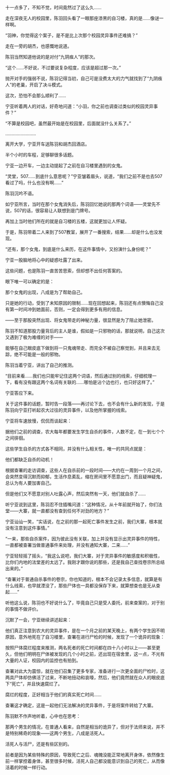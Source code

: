 十一点多了，不知不觉，时间竟然过了这么久……

走在深夜无人的校园里，陈羽回头看了一眼那座漆黑的自习楼，真的是……像谜一样啊。

“羽神，你觉得这个案子，是不是比上次那个校园灵异事件还难搞？”

走在一旁的胡杰，也感慨地说道。

陈羽当然知道他说的是对付“九阴痋人”的那次。

“这个……不好说，不过要说复杂程度，应该是超过那一次。”

抛开对手的强弱不说，陈羽记得当初，自己可是没费太大的力气就找到了“九阴痋人”的老巢，开启了决斗模式。

这次，恐怕不会那么顺利了……

宁亚听着两人的对话，好奇地问道：“小羽，你之前也调查过类似的校园灵异事件？”

“不算是校园吧，虽然最开始是在校园里，后面就没什么关系了。”

……………………

离开大学，宁亚开车送陈羽和胡杰回酒店。

半个小时的车程，足够聊很多话题。

宁亚一边开车，一边主动提起了之前在自习楼里遇到的女鬼。

“灵堂，507……到底什么意思呢？”宁亚皱着眉头，说道，“我们之前不是也去507看过了吗，什么也没有啊……”

陈羽沉吟不语。

如宁亚所言，当时在那个女鬼消失后，陈羽回忆她说的那两个词语——灵堂先不说，507的话，很容易让人联想到是门牌号。

再加上当时他们所在的就是自习楼的五楼，这就更加让人怀疑。

于是，陈羽带着二人来到了507教室，展开了一番搜索，结果……却是什么也没发现。

“还有，那个女鬼，到底是什么来历，在这件事情中，又扮演什么身份呢？”

宁亚一股脑地将心中的疑惑吐露了出来。

这些问题，也是陈羽一直苦苦思索，但却想不出任何答案的。

眼下唯一可以确定的是：

那个女鬼的出现，八成是为了帮助自己。

只是她的行动，受到了未知原因的限制……现在回想起来，陈羽还有点懊悔自己没有第一时间冲到她面前，否则，一定会得到更多有用的信息。

——至于那股突然出现、将女鬼带走的神秘力量，很显然是为了阻止她泄密。

陈羽不知道那股力量背后的主人是谁，假如是一只邪物的话，那就说明，自己这次又遇到了极为难缠的对手——

能够在自己眼皮底下做到将一只鬼魂带走、而完全不被自己察觉到，并且来去无踪，绝不可能是一般的邪物。

陈羽当着宁亚，讲出了自己的推测。

“目前来看……我们也只能牢记住这两个词语，然后通过别的线索，仔细梳理一下，看有没有跟这两个名词有关联的……哪怕是沾个边也行，也只好这样了。”

宁亚答应下来。

关于这件事的话题，暂时告一段落——再讨论下去，也不会有什么新的发现，于是陈羽向宁亚打听起农大过往的灵异事件，以及他所掌握的线索。

宁亚将车速放慢，侃侃而谈起来：

据他们之前的调查，农大每年都要发生学生自杀的事件，人数不定，在一到七个个之间徘徊。

这些学生自杀的方式各不相同，并没有什么相关性，唯一的共同点就是：

他们都缺乏自杀的动机！

根据查署的走访调查，这些人在自杀前的一段时间——大约在一周到一个月之间，会突然变得沉默而抑郁，生活作息紊乱，缩在房间里不愿意出门，而且疑神疑鬼，总认为有人要加害自己。

但是他们又不愿意对别人吐露心声，然后突然有一天，他们就自杀了……

听宁亚说到这里，陈羽忍不住插嘴问道：“这种情况，从十年前就开始了，你们法堂——大寨，就一直都没有查到任何不对劲的地方？”

宁亚讪讪一笑，“实话说，在之前的那一起死亡事件发生之前，我们大寨，根本就没有注意到这件事情。”

“一来，那些自杀案件，因为彼此没有关联，加上并没有显示出灵异事件的特性，一直都被查署当做普通事件来处理，并没有通知大寨，二来……”

宁亚轻轻摇了摇头，“我这么说吧，我们大寨，对于灵异事件的敏感度和积极性，比你们内地的法堂差的太远了。我刚才跟你说的那些，还是我自己查找卷宗所总结出来的。”

“查署对于普通自杀事件的卷宗，你也知道的，根本不会记录太多信息，就算是有什么线索，也早就湮没了，那些尸体也一具都没保存下来，就算想查也是无从查起……”

听他这么说，陈羽也不好说什么了，毕竟自己只是受人委托，前来查案的，对于别的事情不做评价。

沉默了一会，宁亚继续讲述起来：

他们真正注意到农大的灵异事件，是在一个月之前的某天晚上，有两个学生因不明原因，意外地死在了自习楼里，查署在进行尸检的时候，发现了一个诡异的现象：

按照尸体腐烂程度来推测，两名死者的死亡时间都在四十八小时以上——甚至更久，但他们明明在尸体被发现的几个小时之前，还出现在宿舍里，这一点，不光有大量的人证，校园内的监控也有拍到。

查署对此大为震惊，就在他们召集了更多专家，准备进行一次更全面的尸检时，这两具尸体却仿佛活了过来，不断地扭动和哀嚎，然后，他们竟然就在众人的眼皮底下“死亡”，并且快速腐烂了。

腐烂的程度，正好相当于他们的真实死亡时间……

查署这才确定，这是一起他们无法解决的灵异事件，于是将案件转给了大寨。

陈羽默不作声地听着，心中也在思考：

那两个男生的情况，在普通人看来，自然是相当的诡异了，但对于法师来说，并不是特别稀奇的现象——这两个男生，八成是活死人。

活死人与活尸，还是有些区别的。

前者是因为某些特殊的原因，导致死亡之后、魂魄没能正常地离开身体，依然像生前一样掌控着身体，甚至很多时候，活死人自己都没能意识到自己的死亡，从而像活着的时候一样行动。
